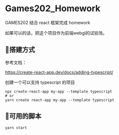 # Games202_Homework
GAMES202 结合 react 框架完成 homework

如果可以的话，把这个项目作为前端webgl的试验场。



## 🔵搭建方式

参考文档：

https://create-react-app.dev/docs/adding-typescript/

创建一个可以支持 typescript 的项目

```shell
npx create-react-app my-app --template typescript
# or
yarn create react-app my-app --template typescript
```



## 🔵可用的脚本



```shell
yarn start
```

